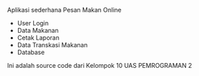 Aplikasi sederhana Pesan Makan Online

- User Login
- Data Makanan
- Cetak Laporan
- Data Transkasi Makanan
- Database

Ini adalah source code dari Kelompok 10 
UAS PEMROGRAMAN 2
